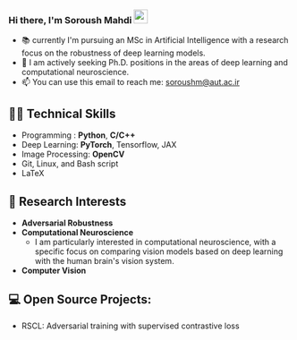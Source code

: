 ### Hi there, I'm Soroush Mahdi <img src="https://media.giphy.com/media/hvRJCLFzcasrR4ia7z/giphy.gif" width="25px">

- :books: currently I'm pursuing an MSc in Artificial Intelligence with a research focus on the robustness of deep learning models.
- 📑 I am actively seeking Ph.D. positions in the areas of deep learning and computational neuroscience.
- 📫 You can use this email to reach me: soroushm@aut.ac.ir

## 👨‍💻 Technical Skills
- Programming : **Python**, **C/C++**
- Deep Learning: **PyTorch**, Tensorflow, JAX
- Image Processing: **OpenCV**
- Git, Linux, and Bash script
- LaTeX

## 📔 Research Interests
- **Adversarial Robustness**
- **Computational Neuroscience**
  - I am particularly interested in computational neuroscience, with a specific focus on comparing vision models based on deep learning with the human brain's vision system.
- **Computer Vision**

  
## 💻 Open Source Projects:
- RSCL: Adversarial training with supervised contrastive loss
